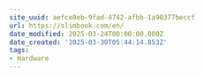 ```yaml
---
site_uuid: aefce8eb-9fad-4742-afbb-1a90377beccf
url: https://slimbook.com/en/
date_modified: 2025-03-24T00:00:00.000Z
date_created: '2025-03-30T05:44:14.853Z'
tags:
- Hardware
---
```




